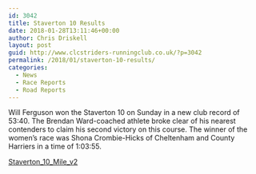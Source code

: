 ```yaml
---
id: 3042
title: Staverton 10 Results
date: 2018-01-28T13:11:46+00:00
author: Chris Driskell
layout: post
guid: http://www.clcstriders-runningclub.co.uk/?p=3042
permalink: /2018/01/staverton-10-results/
categories:
  - News
  - Race Reports
  - Road Reports
---
```

Will Ferguson won the Staverton 10 on Sunday in a new club record of 53:40. The Brendan Ward-coached athlete broke clear of his nearest contenders to claim his second victory on this course. The winner of the women&#8217;s race was Shona Crombie-Hicks of Cheltenham and County Harriers in a time of 1:03:55.

[Staverton\_10\_Mile_v2](http://www.clcstriders-runningclub.co.uk/wplive/wp-content/uploads/2018/01/Staverton_10_Mile_v2.pdf)